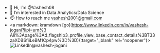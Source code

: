 - 👋 Hi, I’m @Vashesh08
- 👀 I’m interested in Data Analytics/Data Science
- 📫 How to reach me vashesh2001@gmail.com
- <a markdown: kramdown [go](https://www.linkedin.com/in/vashesh-jogani?lipi=urn%3 Ali%3Apage%3Ad_flagship3_profile_view_base_contact_details%3BT33zaXDBSfiiLeBM1Cp4pw%3D%3D){:target="_blank" rel="noopener"}><img src="https://img.shields.io/badge/LinkedIn--_.svg?style=social&logo=linkedin" alt="LinkedIn@vashesh-jogani"></a>


<!---
Vashesh08/Vashesh08 is a ✨ special ✨ repository because its `README.md` (this file) appears on your GitHub profile.
You can click the Preview link to take a look at your changes.
--->
